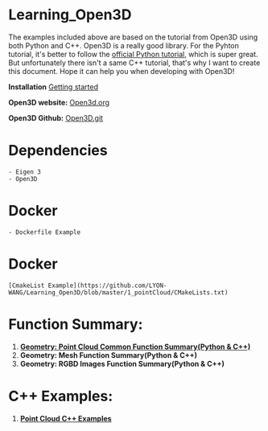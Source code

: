 # Learning_Open3D
The examples included above are based on the tutorial from Open3D using both Python and C++. Open3D is a really good library. For the Pyhton tutorial, it's better to follow the [official Python tutorial](http://www.open3d.org/docs/release/getting_started.html), which is super great. But unfortunately there isn't a same C++ tutorial, that's why I want to create this document. Hope it can help you when developing with Open3D! 

**Installation** [Getting started](http://www.open3d.org/docs/release/getting_started.html)

**Open3D website:** [Open3d.org](http://www.open3d.org/)

**Open3D Github:** [Open3D.git](https://github.com/intel-isl/Open3D)

# Dependencies
    - Eigen 3
    - Open3D
# Docker
    - Dockerfile Example

# Docker

    [CmakeList Example](https://github.com/LYON-WANG/Learning_Open3D/blob/master/1_pointCloud/CMakeLists.txt)

# Function Summary:
1. [**Geometry: Point Cloud Common Function Summary(Python & C++)**](https://github.com/LYON-WANG/Learning_Open3D/blob/master/1_pointCloud/README.md)
2. **Geometry: Mesh Function Summary(Python & C++)**
3. **Geometry: RGBD Images Function Summary(Python & C++)**

# C++ Examples:
1. [**Point Cloud C++ Examples**](https://github.com/LYON-WANG/Learning_Open3D/tree/master/1_pointCloud/src)